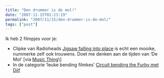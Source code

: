```yaml
---
title: "Den drummer is de mol!"
date: "2007-11-15T01:23:19"
permalink: "2007/11/15/den-drummer-is-de-mol/"
tags: ["post"]
---
```


Ik heb 2 filmpjes voor je:

- Clipke van Radioheads [Jigsaw falling into place](http://www.youtube.com/watch?v=UKrsBVFsfIQ "http://www.youtube.com/watch?v=UKrsBVFsfIQ") is echt een mooike, nummerke zelf ook trouwens. Doet me denken aan de tijden van ‘De Mol’ \[via [Music Thing](http://musicthing.blogspot.com/2007/11/radioheads-awesome-headcam-music-video.html "http://musicthing.blogspot.com/2007/11/radioheads-awesome-headcam-music-video.html")\]
- In de categorie ‘leuke bending filmkes’ [Circuit bending the Furby met Dijf](http://www.youtube.com/watch?v=1N3U7gy9RRs "http://www.youtube.com/watch?v=1N3U7gy9RRs")

